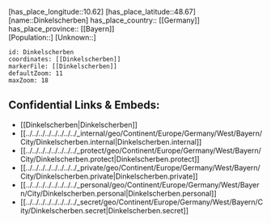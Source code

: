 ﻿---
location: [48.67,10.62] 
mapzoom: [7,12] 
mapmarker: city 
type: City
tags:
- geo/City


SpocWebEntityId: 29804
isDeleted: false
confidential: public

---
[has_place_longitude::10.62] 
[has_place_latitude::48.67] 
[name::Dinkelscherben] 
has_place_country:: [[Germany]]  
has_place_province:: [[Bayern]]  
[Population::] 
[Unknown::] 


```leaflet
id: Dinkelscherben
coordinates: [[Dinkelscherben]] 
markerFile: [[Dinkelscherben]] 
defaultZoom: 11 
maxZoom: 18
```


## Confidential Links & Embeds: 
- [[Dinkelscherben|Dinkelscherben]]  
- [[../../../../../../../../_internal/geo/Continent/Europe/Germany/West/Bayern/City/Dinkelscherben.internal|Dinkelscherben.internal]] 
- [[../../../../../../../../_protect/geo/Continent/Europe/Germany/West/Bayern/City/Dinkelscherben.protect|Dinkelscherben.protect]] 
- [[../../../../../../../../_private/geo/Continent/Europe/Germany/West/Bayern/City/Dinkelscherben.private|Dinkelscherben.private]] 
- [[../../../../../../../../_personal/geo/Continent/Europe/Germany/West/Bayern/City/Dinkelscherben.personal|Dinkelscherben.personal]] 
- [[../../../../../../../../_secret/geo/Continent/Europe/Germany/West/Bayern/City/Dinkelscherben.secret|Dinkelscherben.secret]] 
